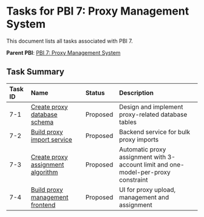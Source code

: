 # Tasks for PBI 7: Proxy Management System

This document lists all tasks associated with PBI 7.

**Parent PBI**: [PBI 7: Proxy Management System](./prd.md)

## Task Summary

| Task ID | Name                                     | Status   | Description                        |
| :------ | :--------------------------------------- | :------- | :--------------------------------- |
| 7-1     | [Create proxy database schema](./7-1.md) | Proposed | Design and implement proxy-related database tables |
| 7-2     | [Build proxy import service](./7-2.md)   | Proposed | Backend service for bulk proxy imports |
| 7-3     | [Create proxy assignment algorithm](./7-3.md) | Proposed | Automatic proxy assignment with 3-account limit and one-model-per-proxy constraint |
| 7-4     | [Build proxy management frontend](./7-4.md) | Proposed | UI for proxy upload, management and assignment | 